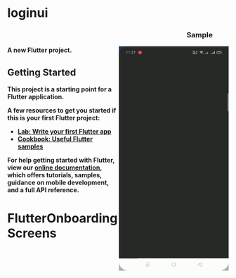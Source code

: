 # loginui

<h3 align="center"><b>
  &#160 &#160 &#160 &#160 &#160 &#160 &#160 &#160 &#160 &#160 &#160 &#160 &#160 &#160 &#160 &#160 &#160 &#160 &#160 &#160 &#160 &#160 &#160 &#160 &#160 &#160 &#160 &#160 &#160 &#160 &#160 &#160 &#160 &#160 &#160 &#160 &#160 &#160 &#160 &#160 &#160 &#160 &#160 &#160 &#160 &#160 &#160 &#160  Sample<b></h3>
<a ><img align="right" src="https://github.com/ItsNotABugOk/FlutterOnboardingScreens/blob/main/Extra_For_ReadMe/sample.gif" height=510 width="250" > </a>


A new Flutter project.

## Getting Started


This project is a starting point for a Flutter application.

A few resources to get you started if this is your first Flutter project:

- [Lab: Write your first Flutter app](https://flutter.dev/docs/get-started/codelab)
- [Cookbook: Useful Flutter samples](https://flutter.dev/docs/cookbook)

For help getting started with Flutter, view our
[online documentation](https://flutter.dev/docs), which offers tutorials,
samples, guidance on mobile development, and a full API reference.
# FlutterOnboardingScreens
